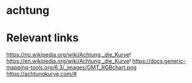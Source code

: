 # achtung


# Relevant links
https://no.wikipedia.org/wiki/Achtung,_die_Kurve!
https://en.wikipedia.org/wiki/Achtung,_die_Kurve!
https://docs.generic-mapping-tools.org/6.3/_images/GMT_RGBchart.png
https://achtungkurve.com/#

